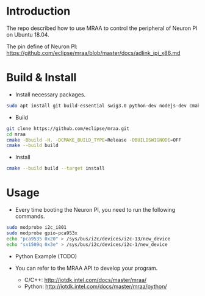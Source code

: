 # Introduction

The repo described how to use MRAA to control the peripheral of Neuron PI on Ubuntu 18.04.

The pin define of Neuron PI: https://github.com/eclipse/mraa/blob/master/docs/adlink_ipi_x86.md

# Build & Install

* Install necessary packages.

```bash
sudo apt install git build-essential swig3.0 python-dev nodejs-dev cmake libjson-c-dev checkinstall
```

* Build

```bash
git clone https://github.com/eclipse/mraa.git
cd mraa
cmake -Bbuild -H. -DCMAKE_BUILD_TYPE=Release -DBUILDSWIGNODE=OFF
cmake --build build
```

* Install

```bash
cmake --build build --target install
```

# Usage

* Every time booting the Neuron PI, you need to run the following commands.

```bash
sudo modprobe i2c_i801
sudo modprobe gpio-pca953x
echo "pca9535 0x20" > /sys/bus/i2c/devices/i2c-13/new_device
echo "sx1509q 0x3e" > /sys/bus/i2c/devices/i2c-1/new_device
```

* Python Example (TODO)

* You can refer to the MRAA API to develop your program.
  - C/C++: http://iotdk.intel.com/docs/master/mraa/
  - Python: http://iotdk.intel.com/docs/master/mraa/python/
